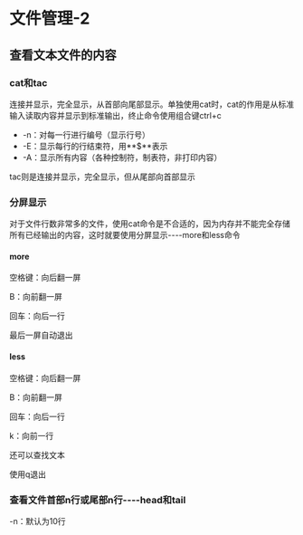 # 文件管理-2

## 查看文本文件的内容

### cat和tac

连接并显示，完全显示，从首部向尾部显示。单独使用cat时，cat的作用是从标准输入读取内容并显示到标准输出，终止命令使用组合键ctrl+c

- -n：对每一行进行编号（显示行号）
- -E：显示每行的行结束符，用**$**表示
- -A：显示所有内容（各种控制符，制表符，非打印内容）

tac则是连接并显示，完全显示，但从尾部向首部显示

### 分屏显示

对于文件行数非常多的文件，使用cat命令是不合适的，因为内存并不能完全存储所有已经输出的内容，这时就要使用分屏显示----more和less命令

#### more

空格键：向后翻一屏

B：向前翻一屏

回车：向后一行

最后一屏自动退出

#### less

空格键：向后翻一屏

B：向前翻一屏

回车：向后一行

k：向前一行

还可以查找文本

使用q退出

### 查看文件首部n行或尾部n行----head和tail

-n：默认为10行

